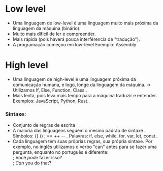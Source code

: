 # Low level
- Uma linguagem de low-level é uma linguagem muito mais próxima da linguagem da máquina (binário).
- Muito mais díficil de ler e compreender.
- Mais rápida (pois haverá pouca interfêrencia de "tradução").
- A programação começou em low-level
Exemplo: Assembly


# High level
- Uma linguagem de high-level é uma linguagem próxima da comunicação humana, e logo, longe da linguagem da máquina.
-> Utilizamos If, Else, Function, Class.. 
- Mais lenta, pois leva mais tempo para a máquina traduzir e entender. 
Exemplos: JavaScript, Python, Rust.. 

### Sintaxe:
- Conjunto de regras de escrita
- A maioria das linguagens seguem o mesmo padrão de sintaxe
. Símbolos: {} () ; == ++ -- 
. Palavras: if, else, while, for, var, let, const.. 
- Cada linguagem tem suas próprias regras, sua própria sintaxe. 
Por exemplo, no inglês utilizamos o verbo "can" antes para se fazer uma pergunta, enquanto no português é diferente: </br>
; Você *pode* fazer isso?  </br>
; *Can* you do that?  <br/>

